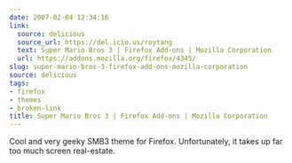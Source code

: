 ```yaml
---
date: 2007-02-04 12:34:16
link:
  source: delicious
  source_url: https://del.icio.us/roytang
  text: Super Mario Bros 3 | Firefox Add-ons | Mozilla Corporation
  url: https://addons.mozilla.org/firefox/4345/
slug: super-mario-bros-3-firefox-add-ons-mozilla-corporation
source: delicious
tags:
- firefox
- themes
- broken-link
title: Super Mario Bros 3 | Firefox Add-ons | Mozilla Corporation
---
```


Cool and very geeky SMB3 theme for Firefox. Unfortunately, it takes up far too much screen real-estate.